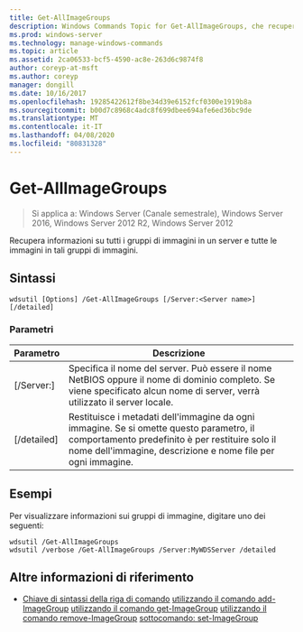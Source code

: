 ```yaml
---
title: Get-AllImageGroups
description: Windows Commands Topic for Get-AllImageGroups, che recupera informazioni su tutti i gruppi di immagini in un server e su tutte le immagini in tali gruppi di immagini.
ms.prod: windows-server
ms.technology: manage-windows-commands
ms.topic: article
ms.assetid: 2ca06533-bcf5-4590-ac8e-263d6c9874f8
author: coreyp-at-msft
ms.author: coreyp
manager: dongill
ms.date: 10/16/2017
ms.openlocfilehash: 19285422612f8be34d39e6152fcf0300e1919b8a
ms.sourcegitcommit: b00d7c8968c4adc8f699dbee694afe6ed36bc9de
ms.translationtype: MT
ms.contentlocale: it-IT
ms.lasthandoff: 04/08/2020
ms.locfileid: "80831328"
---
```

# <a name="get-allimagegroups"></a>Get-AllImageGroups

>Si applica a: Windows Server (Canale semestrale), Windows Server 2016, Windows Server 2012 R2, Windows Server 2012

Recupera informazioni su tutti i gruppi di immagini in un server e tutte le immagini in tali gruppi di immagini.

## <a name="syntax"></a>Sintassi
```
wdsutil [Options] /Get-AllImageGroups [/Server:<Server name>] [/detailed]
```
### <a name="parameters"></a>Parametri
|Parametro|Descrizione|
|-------|--------|
|[/Server:<Server name>]|Specifica il nome del server. Può essere il nome NetBIOS oppure il nome di dominio completo. Se viene specificato alcun nome di server, verrà utilizzato il server locale.|
|[/detailed]|Restituisce i metadati dell'immagine da ogni immagine. Se si omette questo parametro, il comportamento predefinito è per restituire solo il nome dell'immagine, descrizione e nome file per ogni immagine.|
## <a name="examples"></a><a name=BKMK_examples></a>Esempi
Per visualizzare informazioni sui gruppi di immagine, digitare uno dei seguenti:
```
wdsutil /Get-AllImageGroups
wdsutil /verbose /Get-AllImageGroups /Server:MyWDSServer /detailed
```
## <a name="additional-references"></a>Altre informazioni di riferimento
- [Chiave di sintassi della riga di comando](command-line-syntax-key.md)
[utilizzando il comando add-ImageGroup](using-the-add-imagegroup-command.md)
[utilizzando il comando get-ImageGroup](using-the-get-imagegroup-command.md)
[utilizzando il comando remove-ImageGroup](using-the-remove-imagegroup-command.md)
[sottocomando: set-ImageGroup](subcommand-set-imagegroup.md)
